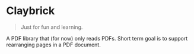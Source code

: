# Claybrick

> Just for fun and learning.

A PDF library that (for now) only reads PDFs.
Short term goal is to  support rearranging pages in a PDF document.
